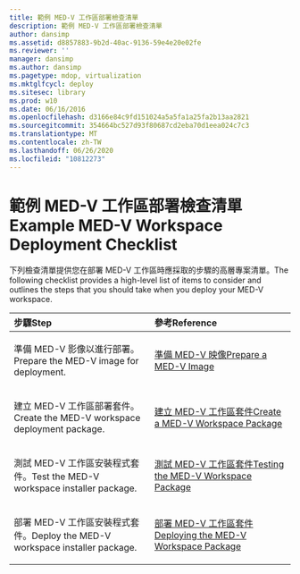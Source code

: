 ```yaml
---
title: 範例 MED-V 工作區部署檢查清單
description: 範例 MED-V 工作區部署檢查清單
author: dansimp
ms.assetid: d8857883-9b2d-40ac-9136-59e4e20e02fe
ms.reviewer: ''
manager: dansimp
ms.author: dansimp
ms.pagetype: mdop, virtualization
ms.mktglfcycl: deploy
ms.sitesec: library
ms.prod: w10
ms.date: 06/16/2016
ms.openlocfilehash: d3166e84c9fd151024a5a5fa1a25fa2b13aa2821
ms.sourcegitcommit: 354664bc527d93f80687cd2eba70d1eea024c7c3
ms.translationtype: MT
ms.contentlocale: zh-TW
ms.lasthandoff: 06/26/2020
ms.locfileid: "10812273"
---
```

# <span data-ttu-id="cf6f0-103">範例 MED-V 工作區部署檢查清單</span><span class="sxs-lookup"><span data-stu-id="cf6f0-103">Example MED-V Workspace Deployment Checklist</span></span>


<span data-ttu-id="cf6f0-104">下列檢查清單提供您在部署 MED-V 工作區時應採取的步驟的高層專案清單。</span><span class="sxs-lookup"><span data-stu-id="cf6f0-104">The following checklist provides a high-level list of items to consider and outlines the steps that you should take when you deploy your MED-V workspace.</span></span>

<table>
<colgroup>
<col width="50%" />
<col width="50%" />
</colgroup>
<thead>
<tr class="header">
<th align="left"><span data-ttu-id="cf6f0-105">步驟</span><span class="sxs-lookup"><span data-stu-id="cf6f0-105">Step</span></span></th>
<th align="left"><span data-ttu-id="cf6f0-106">參考</span><span class="sxs-lookup"><span data-stu-id="cf6f0-106">Reference</span></span></th>
</tr>
</thead>
<tbody>
<tr class="odd">
<td align="left"><p><span data-ttu-id="cf6f0-107">準備 MED-V 影像以進行部署。</span><span class="sxs-lookup"><span data-stu-id="cf6f0-107">Prepare the MED-V image for deployment.</span></span></p></td>
<td align="left"><p><a href="prepare-a-med-v-image.md" data-raw-source="[Prepare a MED-V Image](prepare-a-med-v-image.md)"><span data-ttu-id="cf6f0-108">準備 MED-V 映像</span><span class="sxs-lookup"><span data-stu-id="cf6f0-108">Prepare a MED-V Image</span></span></a></p></td>
</tr>
<tr class="even">
<td align="left"><p><span data-ttu-id="cf6f0-109">建立 MED-V 工作區部署套件。</span><span class="sxs-lookup"><span data-stu-id="cf6f0-109">Create the MED-V workspace deployment package.</span></span></p></td>
<td align="left"><p><a href="create-a-med-v-workspace-package.md" data-raw-source="[Create a MED-V Workspace Package](create-a-med-v-workspace-package.md)"><span data-ttu-id="cf6f0-110">建立 MED-V 工作區套件</span><span class="sxs-lookup"><span data-stu-id="cf6f0-110">Create a MED-V Workspace Package</span></span></a></p></td>
</tr>
<tr class="odd">
<td align="left"><p><span data-ttu-id="cf6f0-111">測試 MED-V 工作區安裝程式套件。</span><span class="sxs-lookup"><span data-stu-id="cf6f0-111">Test the MED-V workspace installer package.</span></span></p></td>
<td align="left"><p><a href="testing-the-med-v-workspace-package.md" data-raw-source="[Testing the MED-V Workspace Package](testing-the-med-v-workspace-package.md)"><span data-ttu-id="cf6f0-112">測試 MED-V 工作區套件</span><span class="sxs-lookup"><span data-stu-id="cf6f0-112">Testing the MED-V Workspace Package</span></span></a></p></td>
</tr>
<tr class="even">
<td align="left"><p><span data-ttu-id="cf6f0-113">部署 MED-V 工作區安裝程式套件。</span><span class="sxs-lookup"><span data-stu-id="cf6f0-113">Deploy the MED-V workspace installer package.</span></span></p></td>
<td align="left"><p><a href="deploying-the-med-v-workspace-package.md" data-raw-source="[Deploying the MED-V Workspace Package](deploying-the-med-v-workspace-package.md)"><span data-ttu-id="cf6f0-114">部署 MED-V 工作區套件</span><span class="sxs-lookup"><span data-stu-id="cf6f0-114">Deploying the MED-V Workspace Package</span></span></a></p></td>
</tr>
</tbody>
</table>

 

 

 





